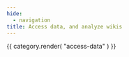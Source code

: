 ```yaml
---
hide:
  - navigation
title: Access data, and analyze wikis
---
```

{{ category.render( "access-data" ) }}
